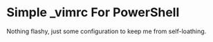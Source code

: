# Simple \_vimrc For PowerShell

Nothing flashy, just some configuration to keep me from self-loathing.
